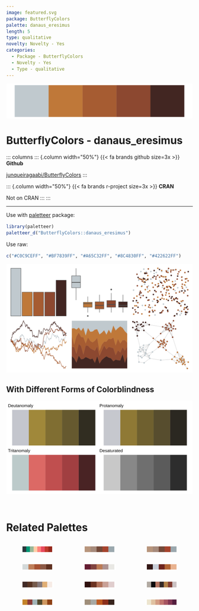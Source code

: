 ```yaml
---
image: featured.svg
package: ButterflyColors
palette: danaus_eresimus
length: 5
type: qualitative
novelty: Novelty - Yes
categories:
  - Package - ButterflyColors
  - Novelty - Yes
  - Type - qualitative
---
```


![](featured.svg)

# ButterflyColors - danaus_eresimus 

::: columns
::: {.column width="50%"}
{{< fa brands github size=3x >}}
**Github**

[junqueiragaabi/ButterflyColors](https://github.com/junqueiragaabi/ButterflyColors)
:::

::: {.column width="50%"}
{{< fa brands r-project size=3x >}}
**CRAN**

Not on CRAN
:::
:::

<hr> 

Use with [paletteer](https://emilhvitfeldt.github.io/paletteer/) package:

```r
library(paletteer)
paletteer_d("ButterflyColors::danaus_eresimus")
```

Use raw:

```r
c("#C0C9CEFF", "#BF7839FF", "#A65C32FF", "#8C4830FF", "#422622FF")
``` 

![](examples.png) <br>

## With Different Forms of Colorblindness

![](colorblind.svg) 

<br>

# Related Palettes

<div class="list" style="display: grid; grid-template-columns: auto auto auto;"> <figure class="figure">
<a href="../../awtools/a_palette/"> <img src="../../awtools/a_palette/featured.svg" style="width: 100%;" class="figure-img"></a>
</figure> <figure class="figure">
<a href="../../ButterflyColors/hamadryas_feronia/"> <img src="../../ButterflyColors/hamadryas_feronia/featured.svg" style="width: 100%;" class="figure-img"></a>
</figure> <figure class="figure">
<a href="../../ButterflyColors/hamadryas_feronia/"> <img src="../../ButterflyColors/hamadryas_feronia/featured.svg" style="width: 100%;" class="figure-img"></a>
</figure> <figure class="figure">
<a href="../../ButterflyColors/synargis_calyce/"> <img src="../../ButterflyColors/synargis_calyce/featured.svg" style="width: 100%;" class="figure-img"></a>
</figure> <figure class="figure">
<a href="../../tayloRswift/midnightsBloodMoon/"> <img src="../../tayloRswift/midnightsBloodMoon/featured.svg" style="width: 100%;" class="figure-img"></a>
</figure> <figure class="figure">
<a href="../../soilpalettes/alaquod/"> <img src="../../soilpalettes/alaquod/featured.svg" style="width: 100%;" class="figure-img"></a>
</figure> <figure class="figure">
<a href="../../colRoz/e_kingii/"> <img src="../../colRoz/e_kingii/featured.svg" style="width: 100%;" class="figure-img"></a>
</figure> <figure class="figure">
<a href="../../NatParksPalettes/WindCave/"> <img src="../../NatParksPalettes/WindCave/featured.svg" style="width: 100%;" class="figure-img"></a>
</figure> <figure class="figure">
<a href="../../dutchmasters/anatomy/"> <img src="../../dutchmasters/anatomy/featured.svg" style="width: 100%;" class="figure-img"></a>
</figure> <figure class="figure">
<a href="../../MoMAColors/Clay/"> <img src="../../MoMAColors/Clay/featured.svg" style="width: 100%;" class="figure-img"></a>
</figure> <figure class="figure">
<a href="../../ButterflyColors/historis_acheronta/"> <img src="../../ButterflyColors/historis_acheronta/featured.svg" style="width: 100%;" class="figure-img"></a>
</figure> <figure class="figure">
<a href="../../rcartocolor/BrwnYl/"> <img src="../../rcartocolor/BrwnYl/featured.svg" style="width: 100%;" class="figure-img"></a>
</figure> 
</div>
